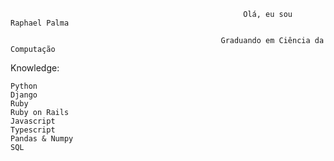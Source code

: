                                                         Olá, eu sou Raphael Palma 

                                                   Graduando em Ciência da Computação 


Knowledge:

    Python
    Django
    Ruby
    Ruby on Rails
    Javascript 
    Typescript
    Pandas & Numpy
    SQL




